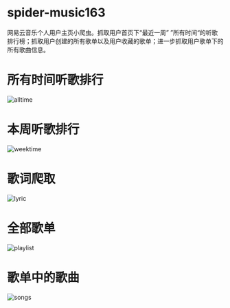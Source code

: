 ﻿# spider-music163
网易云音乐个人用户主页小爬虫。抓取用户首页下“最近一周” ”所有时间“的听歌排行榜；抓取用户创建的所有歌单以及用户收藏的歌单；进一步抓取用户歌单下的所有歌曲信息。
# 所有时间听歌排行
![alltime](https://github.com/brandonchow1997/spider-music163/blob/master/alltime.png)
# 本周听歌排行
![weektime](https://github.com/brandonchow1997/spider-music163/blob/master/weektime.png)
# 歌词爬取
![lyric](https://github.com/brandonchow1997/spider-music163/blob/master/lyric.png)
# 全部歌单
![playlist](https://github.com/brandonchow1997/spider-music163/blob/master/playlist.png)
# 歌单中的歌曲
![songs](https://github.com/brandonchow1997/spider-music163/blob/master/songs.png)